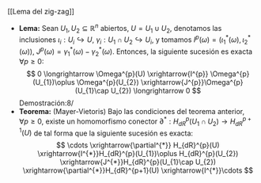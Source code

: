 [[Lema del zig-zag]]

- **Lema:** Sean $U_{1},U_{2} \subseteq \mathbb{R}^n$ abiertos, $U=U_{1}\cup U_{2}$, denotamos las inclusiones $\iota_{i}:U_{i} \hookrightarrow U$, $\gamma_{i}:U_{1}\cap U_{2}\hookrightarrow U_{i}$, y tomamos $I^{p}(\omega) = (\iota_{1}^{*}(\omega), \iota_{2}^{*}(\omega))$, $J^{p}(\omega) = \gamma_{1}^{*}(\omega) - \gamma_{2}^{*}(\omega)$. Entonces, la siguiente sucesión es exacta $\forall p \geq 0$:$$
0 \longrightarrow  \Omega^{p}(U) \xrightarrow{I^{p}} \Omega^{p}(U_{1})\oplus \Omega^{p}(U_{2}) \xrightarrow{J^{p}}\Omega^{p}(U_{1}\cap U_{2}) \longrightarrow  0
$$
	Demostración:8/
- **Teorema:** (Mayer-Vietoris) Bajo las condiciones del teorema anterior, $\forall p \geq 0$, existe un homomorfismo conector $\partial^{*}:H_{dR}^{p}(U_{1} \cap U_{2}) \longrightarrow H_{dR}^{p+1}(U)$ de tal forma que la siguiente sucesión es exacta:$$
\cdots \xrightarrow{\partial^{*}} H_{dR}^{p}(U) \xrightarrow{I^{*}}H_{dR}^{p}(U_{1})\oplus H_{dR}^{p}(U_{2}) \xrightarrow{J^{*}}H_{dR}^{p}(U_{1}\cap U_{2}) \xrightarrow{\partial^{*}}H_{dR}^{p+1}(U) \xrightarrow{I^{*}}\cdots
$$